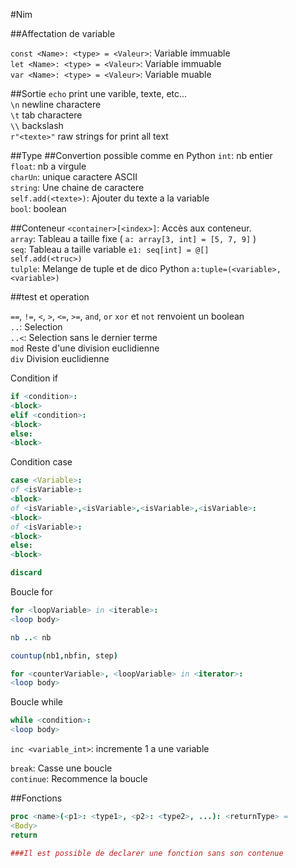 #Nim

##Affectation de variable

`const <Name>: <type> = <Valeur>`: Variable immuable  
`let <Name>: <type> = <Valeur>`: Variable immuable  
`var <Name>: <type> = <Valeur>`: Variable muable  

##Sortie
`echo` print une varible, texte, etc...  
`\n`  newline charactere  
`\t`  tab charactere  
`\\`  backslash  
`r"<texte>"`  raw strings for print all text  


##Type
##Convertion possible comme en Python
`int`: nb entier  
`float`: nb a virgule  
`charUn`: unique caractere ASCII  
`string`: Une chaine de caractere  
`self.add(<texte>)`: Ajouter du texte a la variable  
`bool`: boolean  

##Conteneur
`<container>[<index>]`: Accès aux conteneur.  
`array`: Tableau a taille fixe ( `a: array[3, int] = [5, 7, 9]` )  
`seq`: Tableau a taille variable `e1: seq[int] = @[]`  
`self.add(<truc>)`  
`tulple`: Melange de tuple et de dico Python `a:tuple=(<variable>,<variable>)`  

##test et operation

`==`, `!=`, `<`, `>`, `<=`, `>=`, `and`, `or` `xor` et `not` renvoient un boolean  
`..`: Selection  
`..<`: Selection sans le dernier terme  
`mod` Reste d'une division euclidienne  
`div` Division euclidienne  


Condition if  
```nim
if <condition>:
<block>
elif <condition>:
<block>
else:
<block>
```
Condition case  
```nim
case <Variable>:
of <isVariable>:
<block>
of <isVariable>,<isVariable>,<isVariable>,<isVariable>:
<block>
of <isVariable>:
<block>
else:
<block>

discard
```
Boucle for  
```nim
for <loopVariable> in <iterable>:
<loop body>

nb ..< nb

countup(nb1,nbfin, step)

for <counterVariable>, <loopVariable> in <iterator>:
<loop body>
```
Boucle while  
```nim
while <condition>:
<loop body>
```
`inc <variable_int>`: incremente 1 a une variable  

`break`: Casse une boucle  
`continue`: Recommence la boucle  

##Fonctions


```nim
proc <name>(<p1>: <type1>, <p2>: <type2>, ...): <returnType> =
<Body>
return

###Il est possible de declarer une fonction sans son contenue
```











